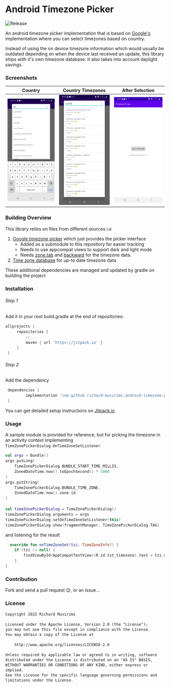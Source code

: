 # Android Timezone Picker

![Release](https://jitpack.io/v/richard-muvirimi/android-timezone-picker.svg)

An android timezone picker implementation that is based
on [Google's](https://android.googlesource.com/platform/frameworks/opt/timezonepicker)
implementation where you can select timezones based on country.

Instead of using the on device timezone information which would usually be outdated depending on
when the device last received an update, this library ships with it's own timezone database. It also
takes into account daylight savings.

### Screenshots

|  Country                                                   |  Country Timezones                                         |  After Selection                                           |
|------------------------------------------------------------|------------------------------------------------------------|------------------------------------------------------------|
| <img src=".github/assets/screenshot-2.jpg" width="280px" > | <img src=".github/assets/screenshot-1.jpg" width="280px" > | <img src=".github/assets/screenshot-3.jpg" width="280px" > |

### Building Overview

This library relies on files from different sources i.e

1. [Google timezone picker](https://android.googlesource.com/platform/frameworks/opt/timezonepicker)
   which just provides the picker interface
    - Added as a submodule to this repository for easier tracking
    - Needs to use appcompat views to support dark and light mode
    - Needs [zone.tab](https://github.com/eggert/tz/blob/main/zone.tab)
      and [backward](https://github.com/eggert/tz/blob/main/backward) for the timezone data.
2. [Time zone database](https://github.com/eggert/tz) for up-to date timezone data
   
These additional dependencies are managed and updated by gradle on building the project

### Installation

###### Step 1
Add it in your root build.gradle at the end of repositories:

```groovy
allprojects {
     repositories {
         //...
         maven { url 'https://jitpack.io' }
     }
 }
```
###### Step 2
Add the dependency
```groovy
 dependencies {
         implementation 'com.github.richard-muvirimi:android-timezone-picker:Tag'
 }
```
You can get detailed setup instructions on [Jitpack.io](https://jitpack.io/#richard-muvirimi/android-timezone-picker)

### Usage

A sample module is provided for reference, but for picking the timezone in an activity context
implementing `TimeZonePickerDialog.OnTimeZoneSetListener`

```kotlin
val args = Bundle()
args.putLong(
    TimeZonePickerDialog.BUNDLE_START_TIME_MILLIS,
    ZonedDateTime.now().toEpochSecond() * 1000
)
args.putString(
    TimeZonePickerDialog.BUNDLE_TIME_ZONE,
    ZonedDateTime.now().zone.id
)

val timeZonePickerDialog = TimeZonePickerDialog()
timeZonePickerDialog.arguments = args
timeZonePickerDialog.setOnTimeZoneSetListener(this)
timeZonePickerDialog.show(fragmentManager, TimeZonePickerDialog.TAG)
```

and listening for the result

```kotlin
  override fun onTimeZoneSet(tzi: TimeZoneInfo?) {
    if (tzi != null) {
        findViewById<AppCompatTextView>(R.id.txt_timezone).text = tzi.mDisplayName
    }
}
```

### Contribution

Fork and send a pull request 😉, or an issue...

### License

```
Copyright 2022 Richard Muvirimi

Licensed under the Apache License, Version 2.0 (the "License");
you may not use this file except in compliance with the License.
You may obtain a copy of the License at

    http://www.apache.org/licenses/LICENSE-2.0

Unless required by applicable law or agreed to in writing, software
distributed under the License is distributed on an "AS IS" BASIS,
WITHOUT WARRANTIES OR CONDITIONS OF ANY KIND, either express or implied.
See the License for the specific language governing permissions and
limitations under the License.
```
